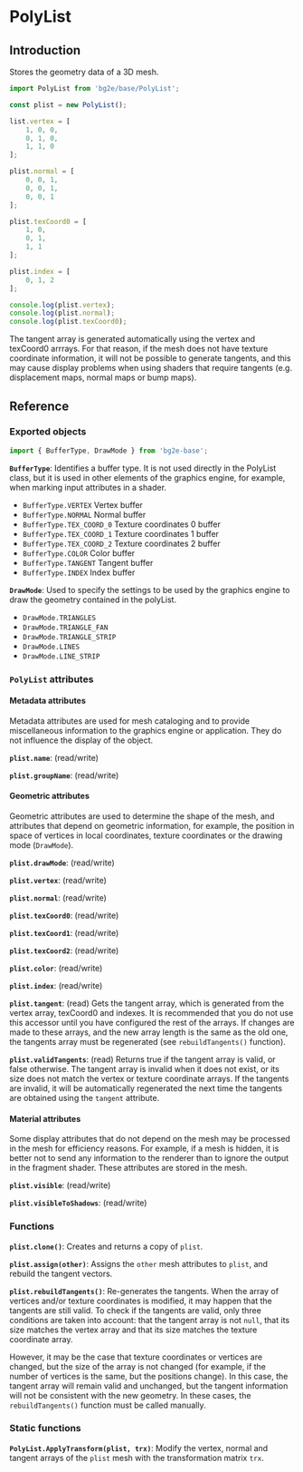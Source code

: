 # PolyList

## Introduction

Stores the geometry data of a 3D mesh.

```js
import PolyList from 'bg2e/base/PolyList';

const plist = new PolyList();

list.vertex = [
    1, 0, 0,
    0, 1, 0,
    1, 1, 0
];

plist.normal = [
    0, 0, 1,
    0, 0, 1,
    0, 0, 1
];

plist.texCoord0 = [
    1, 0,
    0, 1,
    1, 1
];

plist.index = [
    0, 1, 2
];

console.log(plist.vertex);
console.log(plist.normal);
console.log(plist.texCoord0);
```

The tangent array is generated automatically using the vertex and texCoord0 arrrays. For that reason, if the mesh does not have texture coordinate information, it will not be possible to generate tangents, and this may cause display problems when using shaders that require tangents (e.g. displacement maps, normal maps or bump maps).

## Reference

### Exported objects

```js
import { BufferType, DrawMode } from 'bg2e-base';
```

**`BufferType`**: Identifies a buffer type. It is not used directly in the PolyList class, but it is used in other elements of the graphics engine, for example, when marking input attributes in a shader.

- `BufferType.VERTEX` Vertex buffer
- `BufferType.NORMAL` Normal buffer
- `BufferType.TEX_COORD_0` Texture coordinates 0 buffer
- `BufferType.TEX_COORD_1` Texture coordinates 1 buffer
- `BufferType.TEX_COORD_2` Texture coordinates 2 buffer
- `BufferType.COLOR` Color buffer
- `BufferType.TANGENT` Tangent buffer
- `BufferType.INDEX` Index buffer

**`DrawMode`**: Used to specify the settings to be used by the graphics engine to draw the geometry contained in the polyList.

- `DrawMode.TRIANGLES`
- `DrawMode.TRIANGLE_FAN`
- `DrawMode.TRIANGLE_STRIP`
- `DrawMode.LINES`
- `DrawMode.LINE_STRIP`

### `PolyList` attributes

#### Metadata attributes

Metadata attributes are used for mesh cataloging and to provide miscellaneous information to the graphics engine or application. They do not influence the display of the object.

**`plist.name`**: (read/write)

**`plist.groupName`**: (read/write)

#### Geometric attributes

Geometric attributes are used to determine the shape of the mesh, and attributes that depend on geometric information, for example, the position in space of vertices in local coordinates, texture coordinates or the drawing mode (`DrawMode`).

**`plist.drawMode`**: (read/write)

**`plist.vertex`**: (read/write)

**`plist.normal`**: (read/write)

**`plist.texCoord0`**: (read/write)

**`plist.texCoord1`**: (read/write)

**`plist.texCoord2`**: (read/write)

**`plist.color`**: (read/write)

**`plist.index`**: (read/write)

**`plist.tangent`**: (read) Gets the tangent array, which is generated from the vertex array, texCoord0 and indexes. It is recommended that you do not use this accessor until you have configured the rest of the arrays. If changes are made to these arrays, and the new array length is the same as the old one, the tangents array must be regenerated (see `rebuildTangents()` function).

**`plist.validTangents`**: (read) Returns true if the tangent array is valid, or false otherwise. The tangent array is invalid when it does not exist, or its size does not match the vertex or texture coordinate arrays. If the tangents are invalid, it will be automatically regenerated the next time the tangents are obtained using the `tangent` attribute.

#### Material attributes

Some display attributes that do not depend on the mesh may be processed in the mesh for efficiency reasons. For example, if a mesh is hidden, it is better not to send any information to the renderer than to ignore the output in the fragment shader. These attributes are stored in the mesh.

**`plist.visible`**: (read/write)

**`plist.visibleToShadows`**: (read/write)


### Functions

**`plist.clone()`**: Creates and returns a copy of `plist`.

**`plist.assign(other)`**: Assigns the `other` mesh attributes to `plist`, and rebuild the tangent vectors.

**`plist.rebuildTangents()`**: Re-generates the tangents. When the array of vertices and/or texture coordinates is modified, it may happen that the tangents are still valid. To check if the tangents are valid, only three conditions are taken into account: that the tangent array is not `null`, that its size matches the vertex array and that its size matches the texture coordinate array.

However, it may be the case that texture coordinates or vertices are changed, but the size of the array is not changed (for example, if the number of vertices is the same, but the positions change). In this case, the tangent array will remain valid and unchanged, but the tangent information will not be consistent with the new geometry. In these cases, the `rebuildTangents()` function must be called manually.


### Static functions

**`PolyList.ApplyTransform(plist, trx)`**: Modify the vertex, normal and tangent arrays of the `plist` mesh with the transformation matrix `trx`.


